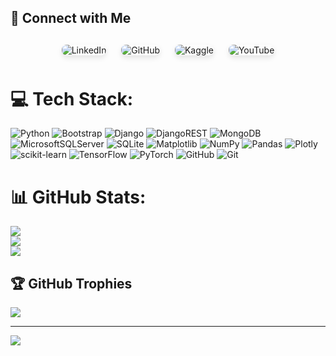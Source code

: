 
## 🌟 Connect with Me
<div align="center" style="margin-top: 20px;">
  <a href="https://www.linkedin.com/in/piinartp/" target="_blank" style="text-decoration: none;">
    <img src="https://img.shields.io/badge/LinkedIn-0A66C2?style=for-the-badge&logo=linkedin&logoColor=white" alt="LinkedIn" style="margin: 10px; border-radius: 8px; box-shadow: 0 4px 8px rgba(0, 0, 0, 0.1);" />
  </a>
  <a href="https://github.com/ThecoderPinar" target="_blank" style="text-decoration: none;">
    <img src="https://img.shields.io/badge/GitHub-181717?style=for-the-badge&logo=github&logoColor=white" alt="GitHub" style="margin: 10px; border-radius: 8px; box-shadow: 0 4px 8px rgba(0, 0, 0, 0.1);" />
  </a>
  <a href="https://www.kaggle.com/pinuto" target="_blank" style="text-decoration: none;">
    <img src="https://img.shields.io/badge/Kaggle-20BEFF?style=for-the-badge&logo=kaggle&logoColor=white" alt="Kaggle" style="margin: 10px; border-radius: 8px; box-shadow: 0 4px 8px rgba(0, 0, 0, 0.1);" />
  </a>
  <a href="https://www.youtube.com/channel/UCpiinartp" target="_blank" style="text-decoration: none;">
    <img src="https://img.shields.io/badge/YouTube-FF0000?style=for-the-badge&logo=youtube&logoColor=white" alt="YouTube" style="margin: 10px; border-radius: 8px; box-shadow: 0 4px 8px rgba(0, 0, 0, 0.1);" />
  </a>
</div>

# 💻 Tech Stack:
![Python](https://img.shields.io/badge/python-3670A0?style=for-the-badge&logo=python&logoColor=ffdd54) ![Bootstrap](https://img.shields.io/badge/bootstrap-%238511FA.svg?style=for-the-badge&logo=bootstrap&logoColor=white) ![Django](https://img.shields.io/badge/django-%23092E20.svg?style=for-the-badge&logo=django&logoColor=white) ![DjangoREST](https://img.shields.io/badge/DJANGO-REST-ff1709?style=for-the-badge&logo=django&logoColor=white&color=ff1709&labelColor=gray) ![MongoDB](https://img.shields.io/badge/MongoDB-%234ea94b.svg?style=for-the-badge&logo=mongodb&logoColor=white) ![MicrosoftSQLServer](https://img.shields.io/badge/Microsoft%20SQL%20Server-CC2927?style=for-the-badge&logo=microsoft%20sql%20server&logoColor=white) ![SQLite](https://img.shields.io/badge/sqlite-%2307405e.svg?style=for-the-badge&logo=sqlite&logoColor=white) ![Matplotlib](https://img.shields.io/badge/Matplotlib-%23ffffff.svg?style=for-the-badge&logo=Matplotlib&logoColor=black) ![NumPy](https://img.shields.io/badge/numpy-%23013243.svg?style=for-the-badge&logo=numpy&logoColor=white) ![Pandas](https://img.shields.io/badge/pandas-%23150458.svg?style=for-the-badge&logo=pandas&logoColor=white) ![Plotly](https://img.shields.io/badge/Plotly-%233F4F75.svg?style=for-the-badge&logo=plotly&logoColor=white) ![scikit-learn](https://img.shields.io/badge/scikit--learn-%23F7931E.svg?style=for-the-badge&logo=scikit-learn&logoColor=white) ![TensorFlow](https://img.shields.io/badge/TensorFlow-%23FF6F00.svg?style=for-the-badge&logo=TensorFlow&logoColor=white) ![PyTorch](https://img.shields.io/badge/PyTorch-%23EE4C2C.svg?style=for-the-badge&logo=PyTorch&logoColor=white) ![GitHub](https://img.shields.io/badge/github-%23121011.svg?style=for-the-badge&logo=github&logoColor=white) ![Git](https://img.shields.io/badge/git-%23F05033.svg?style=for-the-badge&logo=git&logoColor=white)
# 📊 GitHub Stats:
![](https://github-readme-stats.vercel.app/api?username=emreeeyucel&theme=dark&hide_border=false&include_all_commits=false&count_private=false)<br/>
![](https://github-readme-streak-stats.herokuapp.com/?user=emreeeyucel&theme=dark&hide_border=false)<br/>
![](https://github-readme-stats.vercel.app/api/top-langs/?username=emreeeyucel&theme=dark&hide_border=false&include_all_commits=false&count_private=false&layout=compact)

## 🏆 GitHub Trophies
![](https://github-profile-trophy.vercel.app/?username=emreeeyucel&theme=radical&no-frame=false&no-bg=true&margin-w=4)

---
[![](https://visitcount.itsvg.in/api?id=emreeeyucel&icon=0&color=0)](https://visitcount.itsvg.in)

<!-- Proudly created with GPRM ( https://gprm.itsvg.in ) -->
